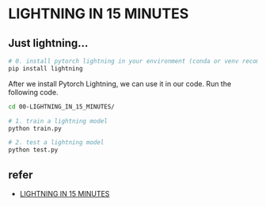 # LIGHTNING IN 15 MINUTES

## Just lightning...

```bash
# 0. install pytorch lightning in your environment (conda or venv recommended)
pip install lightning
```

After we install Pytorch Lightning, we can use it in our code. Run the following code.

```bash
cd 00-LIGHTNING_IN_15_MINUTES/

# 1. train a lightning model
python train.py

# 2. test a lightning model
python test.py
```

## refer

- [LIGHTNING IN 15 MINUTES](https://lightning.ai/docs/pytorch/stable/starter/introduction.html)